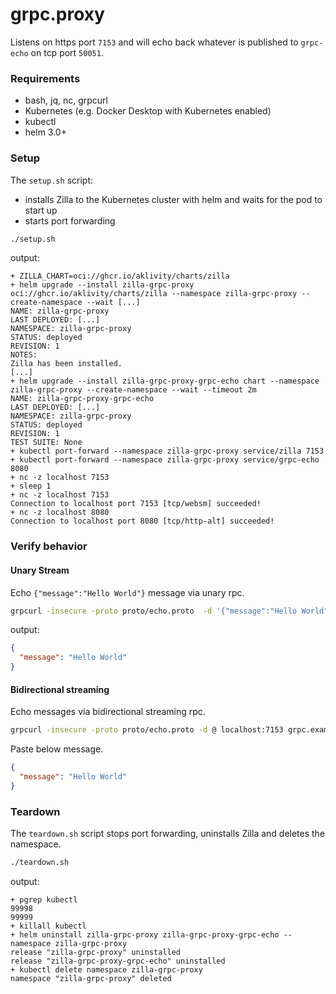 # grpc.proxy

Listens on https port `7153` and will echo back whatever is published to `grpc-echo` on tcp port `50051`.

### Requirements

- bash, jq, nc, grpcurl
- Kubernetes (e.g. Docker Desktop with Kubernetes enabled)
- kubectl
- helm 3.0+

### Setup

The `setup.sh` script:

- installs Zilla to the Kubernetes cluster with helm and waits for the pod to start up
- starts port forwarding

```bash
./setup.sh
```

output:

```text
+ ZILLA_CHART=oci://ghcr.io/aklivity/charts/zilla
+ helm upgrade --install zilla-grpc-proxy oci://ghcr.io/aklivity/charts/zilla --namespace zilla-grpc-proxy --create-namespace --wait [...]
NAME: zilla-grpc-proxy
LAST DEPLOYED: [...]
NAMESPACE: zilla-grpc-proxy
STATUS: deployed
REVISION: 1
NOTES:
Zilla has been installed.
[...]
+ helm upgrade --install zilla-grpc-proxy-grpc-echo chart --namespace zilla-grpc-proxy --create-namespace --wait --timeout 2m
NAME: zilla-grpc-proxy-grpc-echo
LAST DEPLOYED: [...]
NAMESPACE: zilla-grpc-proxy
STATUS: deployed
REVISION: 1
TEST SUITE: None
+ kubectl port-forward --namespace zilla-grpc-proxy service/zilla 7153
+ kubectl port-forward --namespace zilla-grpc-proxy service/grpc-echo 8080
+ nc -z localhost 7153
+ sleep 1
+ nc -z localhost 7153
Connection to localhost port 7153 [tcp/websm] succeeded!
+ nc -z localhost 8080
Connection to localhost port 8080 [tcp/http-alt] succeeded!
```

### Verify behavior

#### Unary Stream

Echo `{"message":"Hello World"}` message via unary rpc.

```bash
grpcurl -insecure -proto proto/echo.proto  -d '{"message":"Hello World"}' localhost:7153 grpc.examples.echo.Echo.EchoUnary
```

output:

```json
{
  "message": "Hello World"
}
```

#### Bidirectional streaming

Echo messages via bidirectional streaming rpc.

```bash
grpcurl -insecure -proto proto/echo.proto -d @ localhost:7153 grpc.examples.echo.Echo.BidirectionalStreamingEcho
```

Paste below message.

```json
{
  "message": "Hello World"
}
```

### Teardown

The `teardown.sh` script stops port forwarding, uninstalls Zilla and deletes the namespace.

```bash
./teardown.sh
```

output:

```text
+ pgrep kubectl
99998
99999
+ killall kubectl
+ helm uninstall zilla-grpc-proxy zilla-grpc-proxy-grpc-echo --namespace zilla-grpc-proxy
release "zilla-grpc-proxy" uninstalled
release "zilla-grpc-proxy-grpc-echo" uninstalled
+ kubectl delete namespace zilla-grpc-proxy
namespace "zilla-grpc-proxy" deleted
```
